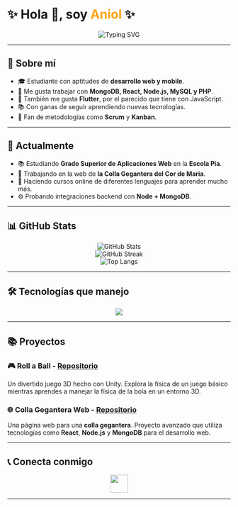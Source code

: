 # ✨ Hola 👋, soy <span style="color:#fca311;">Aniol</span> ✨

<div align="center">
  <img src="https://readme-typing-svg.herokuapp.com?font=Fira+Code&size=28&pause=1000&color=FCA311&center=true&vCenter=true&width=450&lines=Bienvenido+a+mi+GitHub!;Estudiante+web;Front+for+All,+Back+for+one" alt="Typing SVG" />
</div>

---

## 📖 Sobre mí

- 🎓 Estudiante con aptitudes de **desarrollo web y mobile**.
- 💾 Me gusta trabajar con **MongoDB, React, Node.js, MySQL y PHP**.
- 📱 También me gusta **Flutter**, por el parecido que tiene con JavaScript.
- 📚 Con ganas de seguir aprendiendo nuevas tecnologías.
- 🎨 Fan de metodologías como **Scrum** y **Kanban**.

---

## 🚀 Actualmente
- 📚 Estudiando **Grado Superior de Aplicaciones Web** en la **Escola Pia**.
- 🔭 Trabajando en la web de **la Colla Gegantera del Cor de Maria**.
- 🌱 Haciendo cursos online de diferentes lenguajes para aprender mucho más.
- ⚙️ Probando integraciones backend con **Node + MongoDB**.

---

## 📊 GitHub Stats

<div align="center">
  <img src="https://github-readme-stats.vercel.app/api?username=DRAKEFISTFIRE&show_icons=true&theme=radical" alt="GitHub Stats" />
  <br>
  <img src="https://github-readme-streak-stats.herokuapp.com/?user=DRAKEFISTFIRE&theme=radical" alt="GitHub Streak" />
  <br>
  <img src="https://github-readme-stats.vercel.app/api/top-langs/?username=DRAKEFISTFIRE&layout=compact&theme=radical" alt="Top Langs" />
</div>

---

## 🛠️ Tecnologías que manejo

<p align="center">
  <img src="https://skillicons.dev/icons?i=html,css,js,ts,php,react,nodejs,mongodb,flutter,mysql,git,github,vscode,linux,windows&perline=8" />
</p>

---

## 📚 Proyectos

### 🎮 **Roll a Ball** - [Repositorio](https://github.com/DRAKEFISTFIRE/Roll-a-Ball)

Un divertido juego 3D hecho con Unity. Explora la física de un juego básico mientras aprendes a manejar la física de la bola en un entorno 3D.

### 🌐 **Colla Gegantera Web** - [Repositorio](https://github.com/DRAKEFISTFIRE/Colla-gegantera-web-project)

Una página web para una **colla gegantera**. Proyecto avanzado que utiliza tecnologías como **React**, **Node.js** y **MongoDB** para el desarrollo web.

---

## 📞 Conecta conmigo

<p align="center">
  <a href="https://www.linkedin.com/in/aniol-rodriguez-530514295/">
    <img src="https://raw.githubusercontent.com/rahulbanerjee26/githubAboutMeGenerator/main/icons/linked-in-alt.svg" width="40px">
  </a>
</p>

---

